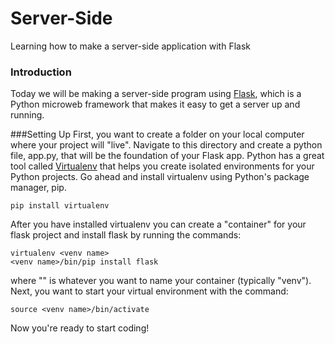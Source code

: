 # Server-Side
Learning how to make a server-side application with Flask

### Introduction
Today we will be making a server-side program using [Flask](http://flask.pocoo.org/ "Flask Site"), which is a Python microweb framework that makes it easy to get a server up and running. 

###Setting Up
First, you want to create a folder on your local computer where your project will "live". Navigate to this directory and create a python file, app.py, that will be the foundation of your Flask app. 
Python has a great tool called [Virtualenv](https://virtualenv.pypa.io/en/latest/ "Virtual Env for Python") that helps you create isolated environments for your Python projects. Go ahead and install virtualenv using Python's package manager, pip.
```
pip install virtualenv
```
After you have installed virtualenv you can create a "container" for your flask project and install flask by running the commands:
```
virtualenv <venv name>
<venv name>/bin/pip install flask
```
where "<venv name>" is whatever you want to name your container (typically "venv"). Next, you want to start your virtual environment with the command:
```
source <venv name>/bin/activate
```
Now you're ready to start coding!
